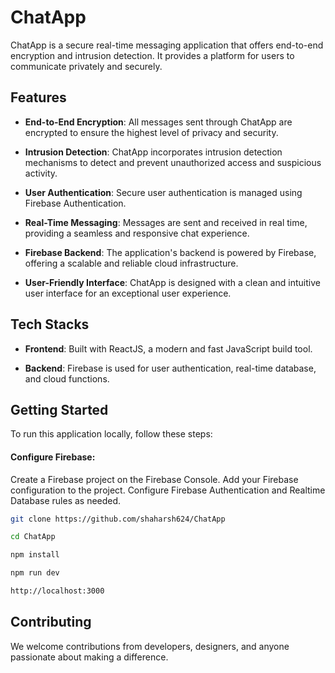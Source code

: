 # ChatApp


ChatApp is a secure real-time messaging application that offers end-to-end encryption and intrusion detection. It provides a platform for users to communicate privately and securely.

## Features

- **End-to-End Encryption**: All messages sent through ChatApp are encrypted to ensure the highest level of privacy and security.

- **Intrusion Detection**: ChatApp incorporates intrusion detection mechanisms to detect and prevent unauthorized access and suspicious activity.

- **User Authentication**: Secure user authentication is managed using Firebase Authentication.

- **Real-Time Messaging**: Messages are sent and received in real time, providing a seamless and responsive chat experience.

- **Firebase Backend**: The application's backend is powered by Firebase, offering a scalable and reliable cloud infrastructure.

- **User-Friendly Interface**: ChatApp is designed with a clean and intuitive user interface for an exceptional user experience.

## Tech Stacks

- **Frontend**: Built with ReactJS, a modern and fast JavaScript build tool.

- **Backend**: Firebase is used for user authentication, real-time database, and cloud functions.

## Getting Started

To run this application locally, follow these steps:

#### Configure Firebase:

Create a Firebase project on the Firebase Console.
Add your Firebase configuration to the project.
Configure Firebase Authentication and Realtime Database rules as needed.


   ```bash
   git clone https://github.com/shaharsh624/ChatApp
   ```
   ```bash
   cd ChatApp
   ```
   ```bash
   npm install
   ```
   ```bash
   npm run dev
   ```
   ```bash
   http://localhost:3000
   ```

## Contributing
We welcome contributions from developers, designers, and anyone passionate about making a difference.